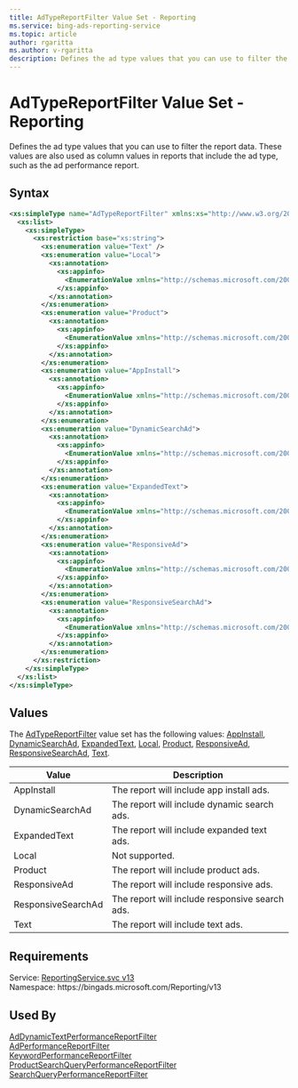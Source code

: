 ```yaml
---
title: AdTypeReportFilter Value Set - Reporting
ms.service: bing-ads-reporting-service
ms.topic: article
author: rgaritta
ms.author: v-rgaritta
description: Defines the ad type values that you can use to filter the report data.
---
```

# AdTypeReportFilter Value Set - Reporting
Defines the ad type values that you can use to filter the report data. These values are also used as column values in reports that include the ad type, such as the ad performance report.

## Syntax
```xml
<xs:simpleType name="AdTypeReportFilter" xmlns:xs="http://www.w3.org/2001/XMLSchema">
  <xs:list>
    <xs:simpleType>
      <xs:restriction base="xs:string">
        <xs:enumeration value="Text" />
        <xs:enumeration value="Local">
          <xs:annotation>
            <xs:appinfo>
              <EnumerationValue xmlns="http://schemas.microsoft.com/2003/10/Serialization/">8</EnumerationValue>
            </xs:appinfo>
          </xs:annotation>
        </xs:enumeration>
        <xs:enumeration value="Product">
          <xs:annotation>
            <xs:appinfo>
              <EnumerationValue xmlns="http://schemas.microsoft.com/2003/10/Serialization/">128</EnumerationValue>
            </xs:appinfo>
          </xs:annotation>
        </xs:enumeration>
        <xs:enumeration value="AppInstall">
          <xs:annotation>
            <xs:appinfo>
              <EnumerationValue xmlns="http://schemas.microsoft.com/2003/10/Serialization/">256</EnumerationValue>
            </xs:appinfo>
          </xs:annotation>
        </xs:enumeration>
        <xs:enumeration value="DynamicSearchAd">
          <xs:annotation>
            <xs:appinfo>
              <EnumerationValue xmlns="http://schemas.microsoft.com/2003/10/Serialization/">512</EnumerationValue>
            </xs:appinfo>
          </xs:annotation>
        </xs:enumeration>
        <xs:enumeration value="ExpandedText">
          <xs:annotation>
            <xs:appinfo>
              <EnumerationValue xmlns="http://schemas.microsoft.com/2003/10/Serialization/">1024</EnumerationValue>
            </xs:appinfo>
          </xs:annotation>
        </xs:enumeration>
        <xs:enumeration value="ResponsiveAd">
          <xs:annotation>
            <xs:appinfo>
              <EnumerationValue xmlns="http://schemas.microsoft.com/2003/10/Serialization/">4096</EnumerationValue>
            </xs:appinfo>
          </xs:annotation>
        </xs:enumeration>
        <xs:enumeration value="ResponsiveSearchAd">
          <xs:annotation>
            <xs:appinfo>
              <EnumerationValue xmlns="http://schemas.microsoft.com/2003/10/Serialization/">8192</EnumerationValue>
            </xs:appinfo>
          </xs:annotation>
        </xs:enumeration>
      </xs:restriction>
    </xs:simpleType>
  </xs:list>
</xs:simpleType>
```

## <a name="values"></a>Values

The [AdTypeReportFilter](adtypereportfilter.md) value set has the following values: [AppInstall](#appinstall), [DynamicSearchAd](#dynamicsearchad), [ExpandedText](#expandedtext), [Local](#local), [Product](#product), [ResponsiveAd](#responsivead), [ResponsiveSearchAd](#responsivesearchad), [Text](#text).

|Value|Description|
|-----------|---------------|
|<a name="appinstall"></a>AppInstall|The report will include app install ads.|
|<a name="dynamicsearchad"></a>DynamicSearchAd|The report will include dynamic search ads.|
|<a name="expandedtext"></a>ExpandedText|The report will include expanded text ads.|
|<a name="local"></a>Local|Not supported.|
|<a name="product"></a>Product|The report will include product ads.|
|<a name="responsivead"></a>ResponsiveAd|The report will include responsive ads.|
|<a name="responsivesearchad"></a>ResponsiveSearchAd|The report will include responsive search ads.|
|<a name="text"></a>Text|The report will include text ads.|

## Requirements
Service: [ReportingService.svc v13](https://reporting.api.bingads.microsoft.com/Api/Advertiser/Reporting/v13/ReportingService.svc)  
Namespace: https\://bingads.microsoft.com/Reporting/v13  

## Used By
[AdDynamicTextPerformanceReportFilter](addynamictextperformancereportfilter.md)  
[AdPerformanceReportFilter](adperformancereportfilter.md)  
[KeywordPerformanceReportFilter](keywordperformancereportfilter.md)  
[ProductSearchQueryPerformanceReportFilter](productsearchqueryperformancereportfilter.md)  
[SearchQueryPerformanceReportFilter](searchqueryperformancereportfilter.md)  

